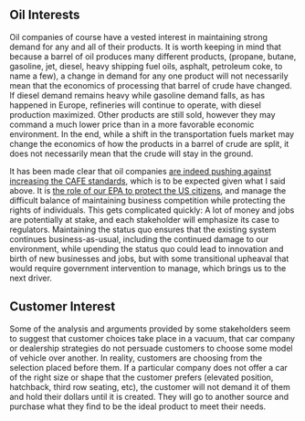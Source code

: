 ## Oil Interests
Oil companies of course have a vested interest in maintaining strong demand for any and all of their products. It is worth keeping in mind that because a barrel of oil produces many different products, (propane, butane, gasoline, jet, diesel, heavy shipping fuel oils, asphalt, petroleum coke, to name a few), a change in demand for any one product will not necessarily mean that the economics of processing that barrel of crude have changed. If diesel demand remains heavy while gasoline demand falls, as has happened in Europe, refineries will continue to operate, with diesel production maximized. Other products are still sold, however they may command a much lower price than in a more favorable economic environment. In the end, while a shift in the transportation fuels market may change the economics of how the products in a barrel of crude are split, it does not necessarily mean that the crude will stay in the ground.

It has been made clear that oil companies [are indeed pushing against increasing the CAFE standards](https://knowledge.wharton.upenn.edu/article/are-weaker-fuel-efficiency-standards-based-on-faulty-logic/), which is to be expected given what I said above. It is [the role of our EPA to protect the US citizens](https://19january2017snapshot.epa.gov/aboutepa/our-mission-and-what-we-do_.html), and manage the difficult balance of maintaining business competition while protecting the rights of individuals. This gets complicated quickly: A lot of money and jobs are potentially at stake, and each stakeholder will emphasize its case to regulators. Maintaining the status quo ensures that the existing system continues business-as-usual, including the continued damage to our environment, while upending the status quo could lead to innovation and birth of new businesses and jobs, but with some transitional upheaval that would require government intervention to manage, which brings us to the next driver.



## Customer Interest
Some of the analysis and arguments provided by some stakeholders seem to suggest that customer choices take place in a vacuum, that car company or dealership strategies do not persuade customers to choose some model of vehicle over another. In reality, customers are choosing from the selection placed before them. If a particular company does not offer a car of the right size or shape that the customer prefers (elevated position, hatchback, third row seating, etc), the customer will not demand it of them and hold their dollars until it is created. They will go to another source and purchase what they find to be the ideal product to meet their needs. 